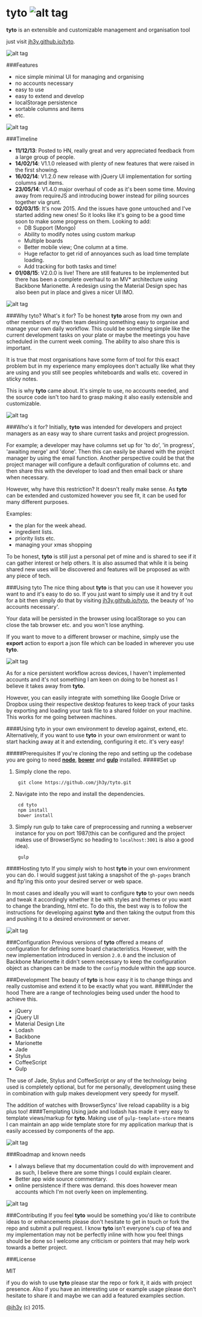 
tyto ![alt tag](https://raw.github.com/jh3y/tyto/master/src/images/tyto.png)
===
__tyto__ is an extensible and customizable management and organisation tool

just visit [jh3y.github.io/tyto](http://jh3y.github.io/tyto).

![alt tag](https://raw.github.com/jh3y/pics/master/tyto/tyto1.png)

###Features
* nice simple minimal UI for managing and organising
* no accounts necessary
* easy to use
* easy to extend and develop
* localStorage persistence
* sortable columns and items
* etc.

![alt tag](https://raw.github.com/jh3y/pics/master/tyto/tyto6.gif)


###Timeline
* __11/12/13__: Posted to HN, really great and very appreciated feedback from a large group of people.
* __14/02/14__: V1.1.0 released with plenty of new features that were raised in the first showing.
* __16/02/14__: V1.2.0 new release with jQuery UI implementation for sorting columns and items.
* __23/05/14__: V1.4.0 major overhaul of code as it's been some time. Moving away from requireJS and introducing bower instead for piling sources together via grunt.
* __02/03/15__: It's now 2015. And the issues have gone untouched and I've started adding new ones! So it looks like it's going to be a good time soon to make some progress on them. Looking to add:
  * DB Support (Mongo)
  * Ability to modify notes using custom markup
  * Multiple boards
  * Better mobile view; One column at a time.
  * Huge refactor to get rid of annoyances such as load time template loading.
  * Add tracking for both tasks and time!
* __01/08/15__: V2.0.0 is live! There are still features to be implemented but there has been a complete overhaul to an MV* architecture using Backbone Marionette. A redesign using the Material Design spec has also been put in place and gives a nicer UI IMO.


![alt tag](https://raw.github.com/jh3y/pics/master/tyto/tyto8.gif)

###Why tyto? What's it for?
To be honest __tyto__ arose from my own and other members of my then team desiring something easy to organise and manage your own daily workflow. This could be something simple like the current development tasks on your plate or maybe the meetings you have scheduled in the current week coming. The ability to also share this is important.

It is true that most organisations have some form of tool for this exact problem but in my experience many employees don't actually like what they are using and you still see peoples whiteboards and walls etc. covered in sticky notes.

This is why __tyto__ came about. It's simple to use, no accounts needed, and the source code isn't too hard to grasp making it also easily extensible and customizable.

![alt tag](https://raw.github.com/jh3y/pics/master/tyto/tyto2.png)

###Who's it for?
Initially, __tyto__ was intended for developers and project managers as an easy way to share current tasks and project progression.

For example; a developer may have columns set up for 'to do', 'in progress', 'awaiting merge' and 'done'. Then this can easily be shared with the project manager by using the email function. Another perspective could be that the project manager will configure a default configuration of columns etc. and then share this with the developer to load and then email back or share when necessary.

However, why have this restriction? It doesn't really make sense. As __tyto__ can be extended and customized however you see fit, it can be used for many different purposes.

Examples:
* the plan for the week ahead.
* ingredient lists.
* priority lists etc.
* managing your xmas shopping

To be honest, __tyto__ is still just a personal pet of mine and is shared to see if it can gather interest or help others. It is also assumed that while it is being shared new uses will be discovered and features will be proposed as with any piece of tech.


###Using tyto
The nice thing about __tyto__ is that you can use it however you want to and it's easy to do so. If you just want to simply use it and try it out for a bit then simply do that by visiting [jh3y.github.io/tyto](http://jh3y.github.io/tyto), the beauty of 'no accounts necessary'.

Your data will be persisted in the browser using localStorage so you can close the tab browser etc. and you won't lose anything.

If you want to move to a different browser or machine, simply use the __export__ action to export a json file which can be loaded in wherever you use __tyto__.

![alt tag](https://raw.github.com/jh3y/pics/master/tyto/tyto7.gif)

As for a nice persistent workflow across devices, I haven't implemented accounts and it's not something I am keen on doing to be honest as I believe it takes away from __tyto__.

However, you can easily integrate with something like Google Drive or Dropbox using their respective desktop features to keep track of your tasks by exporting and loading your task file to a shared folder on your machine. This works for me going between machines.

####Using tyto in your own environment to develop against, extend, etc.
Alternatively, if you want to use __tyto__ in your own environment or want to start hacking away at it and extending, configuring it etc. it's very easy!

#####Prerequisites
If you're cloning the repo and setting up the codebase you are going to need __[node]()__, __[bower]()__ and  __[gulp]()__ installed.
#####Set up
1. Simply clone the repo.

        git clone https://github.com/jh3y/tyto.git

2. Navigate into the repo and install the dependencies.

        cd tyto
        npm install
        bower install

3. Simply run gulp to take care of preprocessing and running a webserver instance for you on port 1987(this can be configured and the project makes use of BrowserSync so heading to `localhost:3001` is also a good idea).

        gulp

####Hosting tyto
If you simply wish to host __tyto__ in your own environment you can do. I would suggest just taking a snapshot of the `gh-pages` branch and ftp'ing this onto your desired server or web space.

In most cases and ideally you will want to configure __tyto__ to your own needs and tweak it accordingly whether it be with styles and themes or you want to change the branding, html etc. To do this, the best way is to follow the instructions for developing against __tyto__ and then taking the output from this and pushing it to a desired environment or server.

![alt tag](https://raw.github.com/jh3y/pics/master/tyto/tyto3.png)

###Configuration
Previous versions of __tyto__ offered a means of configuration for defining some board characteristics. However, with the new implementation introduced in version `2.0.0` and the inclusion of Backbone Marionette it didn't seem necessary to keep the configuration object as changes can be made to the `config` module within the app source.

###Development
The beauty of __tyto__ is how easy it is to change things and really customise and extend it to be exactly what you want.
####Under the hood
There are a range of technologies being used under the hood to achieve this.
* jQuery
* jQuery UI
* Material Design Lite
* Lodash
* Backbone
* Marionette
* Jade
* Stylus
* CoffeeScript
* Gulp

The use of Jade, Stylus and CoffeeScript or any of the technology being used is completely optional, but for me personally, development using these in combination with gulp makes development very speedy for myself.

The addition of watches with BrowserSyncs' live reload capability is a big plus too!
####Templating
Using jade and lodash has made it very easy to template views/markup for __tyto__. Making use of `gulp-template-store` means I can maintain an app wide template store for my application markup that is easily accessed by components of the app.

![alt tag](https://raw.github.com/jh3y/pics/master/tyto/tyto9.gif)

###Roadmap and known needs
* I always believe that my documentation could do with improvement and as such, I believe there are some things I could explain clearer.
* Better app wide source commentary.
* online persistence if there was demand. this does however mean accounts which I'm not overly keen on implementing.


![alt tag](https://raw.github.com/jh3y/pics/master/tyto/tyto5.png)



###Contributing
If you feel __tyto__ would be something you'd like to contribute ideas to or enhancements please don't hesitate to get in touch or fork the repo and submit a pull request. I know __tyto__ isn't everyone's cup of tea and my implementation may not be perfectly inline with how you feel things should be done so I welcome any criticism or pointers that may help work towards a better project.

###License

MIT

if you do wish to use __tyto__ please star the repo or fork it, it aids with project presence. Also if you have an interesting use or example usage please don't hesitate to share it and maybe we can add a featured examples section.


[@jh3y](https://github.com/jh3y) (c) 2015.
